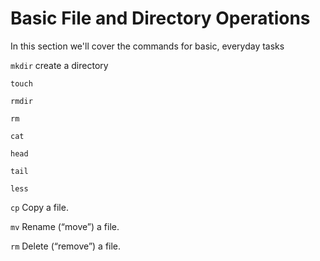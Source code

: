 # Basic File and Directory Operations

In this section we'll cover the commands for basic, everyday tasks&#x20;

`mkdir`   create a directory&#x20;

`touch`

`rmdir`

`rm`

`cat`

`head`

`tail`

`less`

`cp` Copy a file.

`mv` Rename (“move”) a file.

`rm` Delete (“remove”) a file.
